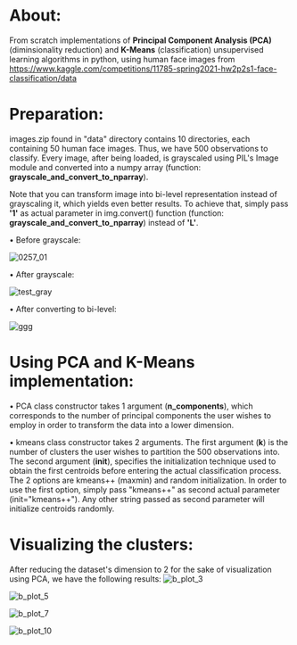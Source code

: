 # About:

From scratch implementations of **Principal Component Analysis (PCA)** (diminsionality reduction) and **K-Means** (classification) unsupervised learning algorithms in python, using human face images from https://www.kaggle.com/competitions/11785-spring2021-hw2p2s1-face-classification/data

# Preparation:
images.zip found in "data" directory contains 10 directories, each containing 50 human face images. Thus, we have 500 observations to classify.
Every image, after being loaded, is grayscaled using PIL's Image module and converted into a numpy array (function: **grayscale_and_convert_to_nparray**).

Note that you can transform image into bi-level representation instead of grayscaling it, which yields even better results.
To achieve that, simply pass **'1'** as actual parameter in img.convert() function (function: **grayscale_and_convert_to_nparray**) instead of **'L'**.

• Before grayscale:

![0257_01](https://user-images.githubusercontent.com/48795138/177875797-334eec48-1332-4ba3-80c8-8455011dbd71.jpg)

• After grayscale:

![test_gray](https://user-images.githubusercontent.com/48795138/177875850-606213f1-55c7-4eb8-b8bd-a38e788fbf89.jpg)

• After converting to bi-level:

![ggg](https://user-images.githubusercontent.com/48795138/177879103-af7f4c5f-7e47-4e86-9ad7-719c34644a87.jpg)


# Using PCA and K-Means implementation:
• PCA class constructor takes 1 argument (**n_components**), which corresponds to the number of principal components the user wishes to employ in order to transform the data into a lower dimension.

• kmeans class constructor takes 2 arguments. The first argument (**k**) is the number of clusters the user wishes to partition the 500 observations into. The second argument (**init**), specifies the initialization technique used to obtain the first centroids before entering the actual classification process. The 2 options are kmeans++ (maxmin) and random initialization. In order to use the first option, simply pass "kmeans++" as second actual parameter (init="kmeans++"). Any other string passed as second parameter will initialize centroids randomly.

# Visualizing the clusters:
After reducing the dataset's dimension to 2 for the sake of visualization using PCA, we have the following results:
![b_plot_3](https://user-images.githubusercontent.com/48795138/177870030-aacdc6be-a508-469c-89e1-36f55dfd46f6.jpg)

![b_plot_5](https://user-images.githubusercontent.com/48795138/177870349-4405020b-a821-4a96-8e5d-b95a609b9637.jpg)

![b_plot_7](https://user-images.githubusercontent.com/48795138/177870853-b975c93e-36e1-43c1-8b46-3371ddbf9b32.jpg)

![b_plot_10](https://user-images.githubusercontent.com/48795138/177871123-3d483ca6-ff7e-439a-a58e-29680e9920af.jpg)


